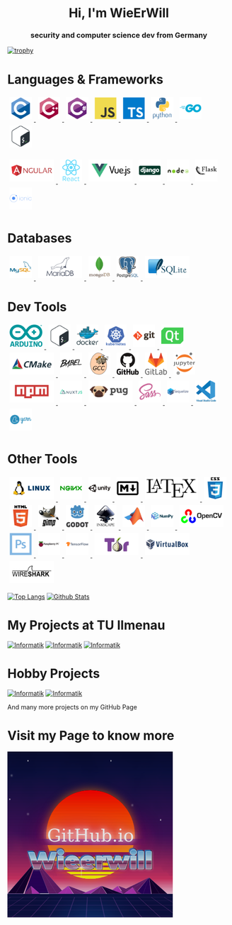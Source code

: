 <h1 align="center">Hi, I'm WieErWill</h1>
<h3 align="center">security and computer science dev from Germany</h3>

[![trophy](https://github-profile-trophy.vercel.app/?username=wieerwill&theme=darkhub&row=1&title=MultiLanguage,Commits,Repositories,Stars,Followers)](https://github.com/wieerwill)

# Languages & Frameworks
<a href="https://www.tutorialspoint.com/cprogramming" target="_blank"> <img src="assets/c.svg" alt="c" height="50" style="margin: 5px"/> </a> 
<a href="https://www.w3schools.com/cpp" target="_blank"> <img src="assets/cplusplus.svg" alt="cplusplus" height="50" style="margin: 5px"/> </a> 
<a href="https://www.w3schools.com/cs" target="_blank"> <img src="assets/csharp.svg" alt="csharp" height="50" style="margin: 5px"/> </a> 
<a href="https://www.w3schools.com/js" target="_blank"> <img src="assets/javascript.svg" alt="javascript" height="50" style="margin: 5px"/> </a> 
<a href="https://www.typescriptlang.org/" target="_blank"> <img src="assets/typescript.svg" alt="typescript" height="50" style="margin: 5px"/> </a> 
<a href="https://www.w3schools.com/python" target="_blank"> <img src="assets/python.svg" alt="python" height="50" style="margin: 5px"/> </a> 
<a href="https://www.w3schools.com/go" target="_blank"> <img src="assets/go.svg" alt="go" height="50" style="margin: 5px"/> </a> 
<a href="https://linuxwiki.de/Bash" target="_blank"> <img src="assets/bash.svg" alt="bash" height="50" style="margin: 5px"/> </a> 

<a href="https://www.w3schools.com/angular/" target="_blank"> <img src="assets/angular.svg" alt="angular" height="50" style="margin: 5px"/> </a> 
<a href="https://www.w3schools.com/react/" target="_blank"> <img src="assets/react.svg" alt="react" height="50" style="margin: 5px"/> </a> 
<a href="https://vuejs.org/" target="_blank"> <img src="assets/vuejs.svg" alt="vuejs" height="50" style="margin: 5px"/> </a> 
<a href="http://www.djangoproject.com/" target="_blank"> <img src="assets/django.svg" alt="django" height="50" style="margin: 5px"/> </a> 
<a href="https://www.w3schools.com/nodejs" target="_blank"> <img src="assets/nodejs.svg" alt="nodejs" height="50" style="margin: 5px"/> </a> 
<a href="http://flask.palletsprojects.com/" target="_blank"> <img src="assets/flask.svg" alt="flask" height="50" style="margin: 5px"/> </a> 
<a href="https://ionicframework.com/" target="_blank"> <img src="assets/ionic.svg" alt="ionic" height="50" style="margin: 5px"/> </a> 


# Databases
<a href="https://www.mysql.com" target="_blank"> <img src="assets/mysql.svg" alt="mysql" height="50" style="margin: 5px"/> </a> 
<a href="https://www.mariadb.org" target="_blank"> <img src="assets/mariadb.svg" alt="mariadb" height="50" style="margin: 5px"/> </a> 
<a href="https://www.mongodb.com" target="_blank"> <img src="assets/mongodb.svg" alt="mongodb" height="50" style="margin: 5px"/> </a> 
<a href="https://www.postgresql.org" target="_blank"> <img src="assets/postgresql.svg" alt="postgresql" height="50" style="margin: 5px"/> </a> 
<a href="https://www.sqlite.org" target="_blank"> <img src="assets/sqlite.svg" alt="sqlite" height="50" style="margin: 5px"/> </a> 


# Dev Tools
<a href="https://www.arduino.cc/" target="_blank"> <img src="assets/arduino.svg" alt="arduino" height="50" style="margin: 5px"/> </a> 
<a href="https://www.gnu.org/software/bash/" target="_blank"> <img src="assets/bash.svg" alt="bash" height="50" style="margin: 5px"/> </a> 
<a href="https://www.docker.com/" target="_blank"> <img src="assets/docker.svg" alt="docker" height="50" style="margin: 5px"/> </a> 
<a href="https://kubernetes.io" target="_blank"> <img src="assets/kubernetes.svg" alt="kubernetes" height="50" style="margin: 5px"/> </a> 
<a href="https://git-scm.com/" target="_blank"> <img src="assets/git.svg" alt="git" height="50" style="margin: 5px"/> </a> 
<a href="https://www.qt.io/" target="_blank"> <img src="assets/qt.svg" alt="qt" height="50" style="margin: 5px"/> </a> 
<a href="https://cmake.org/" target="_blank"> <img src="assets/cmake.svg" alt="cmake" height="50" style="margin: 5px"/> </a> 
<a href="https://babeljs.io/" target="_blank"> <img src="assets/babeljs.svg" alt="babeljs" height="50" style="margin: 5px"/> </a> 
<a href="https://gcc.gnu.org/" target="_blank"> <img src="assets/gcc.svg" alt="gcc" height="50" style="margin: 5px"/> </a> 
<a href="https://www.github.com" target="_blank"> <img src="assets/github.svg" alt="github" height="50" style="margin: 5px"/> </a> 
<a href="https://about.gitlab.com/" target="_blank"> <img src="assets/gitlab.svg" alt="gitlab" height="50" style="margin: 5px"/> </a> 
<a href="https://jupyter.org/" target="_blank"> <img src="assets/jupyter.svg" alt="jupyter" height="50" style="margin: 5px"/> </a> 
<a href="https://npmjs.com" target="_blank"> <img src="assets/npmjs.svg" alt="npm" height="50" style="margin: 5px"/> </a> 
<a href="https://nuxtjs.org/" target="_blank"> <img src="assets/nuxtjs.svg" alt="nuxtjs" height="50" style="margin: 5px"/> </a> 
<a href="https://pugjs.org" target="_blank"> <img src="assets/pugjs.svg" alt="pugjs" height="50" style="margin: 5px"/> </a>
<a href="https://sass-lang.com/" target="_blank"> <img src="assets/sass.svg" alt="sass" height="50" style="margin: 5px"/> </a> 
<a href="https://sequelize.org/" target="_blank"> <img src="assets/sequelize.svg" alt="sequelize" height="50" style="margin: 5px"/> </a> 
<a href="https://code.visualstudio.com/" target="_blank"> <img src="assets/vscode.svg" alt="vscode" height="50" style="margin: 5px"/> </a> 
<a href="https://yarnpkg.com/" target="_blank"> <img src="assets/yarn.svg" alt="yarn" height="50" style="margin: 5px"/> </a> 

# Other Tools
<a href="https://www.linux.org/" target="_blank"> <img src="assets/linux.svg" alt="linux" height="50" style="margin: 5px"/> </a> 
<a href="https://www.nginx.com" target="_blank"> <img src="assets/nginx.svg" alt="nginx" height="50" style="margin: 5px"/> </a> 
<a href="https://unity.com/" target="_blank"> <img src="assets/unity.svg" alt="unity" height="50" style="margin: 5px"/> </a> 
<a href="https://markdown.de/" target="_blank"> <img src="assets/markdown.svg" alt="markdown" height="50" style="margin: 5px"/> </a> 
<a href="https://www.latex-project.org/get/" target="_blank"> <img src="assets/latex.svg" alt="unity" height="50" style="margin: 5px"/> </a> 
<a href="https://www.w3schools.com/css" target="_blank"> <img src="assets/css3.svg" alt="css3" height="50" style="margin: 5px"/> </a> 
<a href="https://www.w3schools.com/html" target="_blank"> <img src="assets/html5.svg" alt="html5" height="50" style="margin: 5px"/> </a> 
<a href="https://www.gimp.org/" target="_blank"> <img src="assets/gimp.svg" alt="gimp" height="50" style="margin: 5px"/> </a> 
<a href="https://godotengine.org/" target="_blank"> <img src="assets/godot.svg" alt="godot" height="50" style="margin: 5px"/> </a> 
<a href="https://inkscape.org/de/" target="_blank"> <img src="assets/inkscape.svg" alt="inkscape" height="50" style="margin: 5px"/> </a> 
<a href="https://de.mathworks.com/products/matlab.html" target="_blank"> <img src="assets/matlab.svg" alt="matlab" height="50" style="margin: 5px"/> </a> 
<a href="https://numpy.org/" target="_blank"> <img src="assets/numpy.svg" alt="numpy" height="50" style="margin: 5px"/> </a> 
<a href="https://opencv.org/" target="_blank"> <img src="assets/opencv.svg" alt="opencv" height="50" style="margin: 5px"/> </a> 
<a href="https://www.adobe.com/de/products/photoshop.html" target="_blank"> <img src="assets/photoshop.svg" alt="photoshop" height="50" style="margin: 5px"/> </a>
<a href="https://www.raspberrypi.org/" target="_blank"> <img src="assets/raspberrypi.svg" alt="raspberrypi" height="50" style="margin: 5px"/> </a> 
<a href="https://www.tensorflow.org/" target="_blank"> <img src="assets/tensorflow.svg" alt="tensorflow" height="50" style="margin: 5px"/> </a> 
<a href="https://www.torproject.org/" target="_blank"> <img src="assets/torproject.svg" alt="torproject" height="50" style="margin: 5px"/> </a> 
<a href="https://www.virtualbox.org/" target="_blank"> <img src="assets/virtualbox.svg" alt="virtualbox" height="50" style="margin: 5px"/> </a> 
<a href="https://www.wireshark.org/" target="_blank"> <img src="assets/wireshark.svg" alt="wireshark" height="50" style="margin: 5px"/> </a> 



[![Top Langs](https://github-readme-stats.vercel.app/api/top-langs?username=wieerwill&show_icons=true&locale=en&layout=compact&langs_count=8&hide=html,css,swift)](https://github.com/wieerwill)
[![Github Stats](https://github-readme-stats.vercel.app/api?username=wieerwill&show_icons=true&locale=en&hide=prs,issues)](https://github.com/wieerwill)

# My Projects at TU Ilmenau
[![Informatik](https://github-readme-stats.vercel.app/api/pin/?username=wieerwill&repo=informatik)](https://github.com/wieerwill/informatik) 
[![Informatik](https://github-readme-stats.vercel.app/api/pin/?username=wieerwill&repo=Objektposenschaetzung)](https://github.com/wieerwill/Objektposenschaetzung)
[![Informatik](https://github-readme-stats.vercel.app/api/pin/?username=wieerwill&repo=aegis-dos-protection)](https://github.com/wieerwill/aegis-dos-protection)

# Hobby Projects
[![Informatik](https://github-readme-stats.vercel.app/api/pin/?username=wieerwill&repo=MobilePenBerry)](https://github.com/wieerwill/MobilePenBerry) 
[![Informatik](https://github-readme-stats.vercel.app/api/pin/?username=wieerwill&repo=CocktailShaker-App)](https://github.com/wieerwill/[CocktailShaker-App](https://github.com/wieerwill/CocktailShaker-App))


And many more projects on my GitHub Page

# Visit my Page to know more
[![Wieerwill](assets/wieerwill.png)](https://wieerwill.github.io)